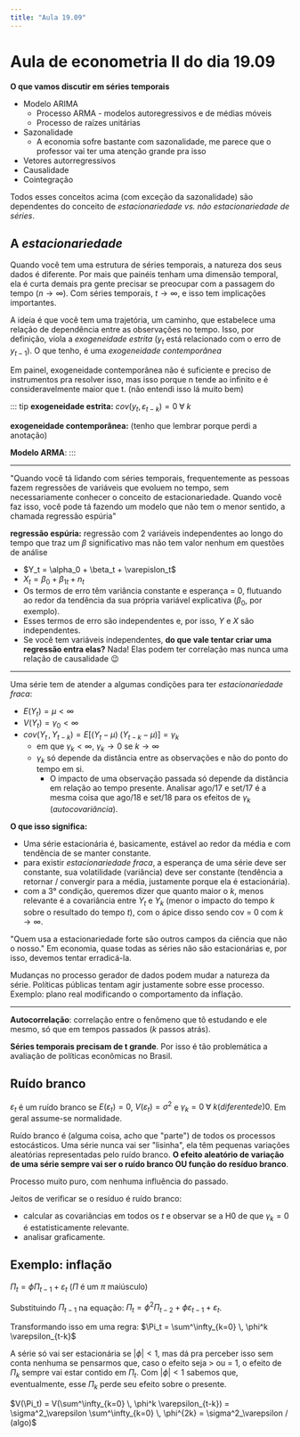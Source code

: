 ```yaml
---
title: "Aula 19.09"
---
```


# Aula de econometria II do dia 19.09

**O que vamos discutir em séries temporais**

- Modelo ARIMA
  - Processo ARMA - modelos autoregressivos e de médias móveis
  - Processo de raízes unitárias
- Sazonalidade
  - A economia sofre bastante com sazonalidade, me parece que o professor vai ter uma atenção grande pra isso
- Vetores autorregressivos
- Causalidade
- Cointegração

Todos esses conceitos acima (com exceção da sazonalidade) são dependentes do conceito de _estacionariedade vs. não estacionariedade de séries_.

## A _estacionariedade_

Quando você tem uma estrutura de séries temporais, a natureza dos seus dados é diferente. Por mais que painéis tenham uma dimensão temporal, ela é curta demais pra gente precisar se preocupar com a passagem do tempo ($n \rightarrow \infty$). Com séries temporais, $t \rightarrow \infty$, e isso tem implicações importantes.

A ideia é que você tem uma trajetória, um caminho, que estabelece uma relação de dependência entre as observações no tempo. Isso, por definição, viola a _exogeneidade estrita_ ($y_t$ está relacionado com o erro de $y_{t-1}$). O que tenho, é uma _exogeneidade contemporânea_

Em painel, exogeneidade contemporânea não é suficiente e preciso de instrumentos pra resolver isso, mas isso porque n tende ao infinito e é consideravelmente maior que t. (não entendi isso lá muito bem)

::: tip
**exogeneidade estrita:** $cov(y_t,\varepsilon_{t-k}) = 0 \; \forall \; k$

**exogeneidade contemporânea:** (tenho que lembrar porque perdi a anotação)

**Modelo ARMA**:
:::

------------

"Quando você tá lidando com séries temporais, frequentemente as pessoas fazem regressões de variáveis que evoluem no tempo, sem necessariamente conhecer o conceito de estacionariedade. Quando você faz isso, você pode tá fazendo um modelo que não tem o menor sentido, a chamada regressão espúria"

**regressão espúria:** regressão com 2 variáveis independentes ao longo do tempo que traz um $\beta$ significativo mas não tem valor nenhum em questões de análise
  - $Y_t = \alpha_0 + \beta_t + \varepislon_t$
  - $X_t = \beta_0 + \beta_{1t} + n_t$
  - Os termos de erro têm variância constante e esperança = 0, flutuando ao redor da tendência da sua própria variável explicativa ($\beta_0$, por exemplo).
  - Esses termos de erro são independentes e, por isso, $Y$ e $X$ são independentes.
  - Se você tem variáveis independentes, **do que vale tentar criar uma regressão entra elas?** Nada! Elas podem ter correlação mas nunca uma relação de causalidade :wink:

------------

Uma série tem de atender a algumas condições para ter _estacionariedade fraca_:

- $E(Y_t) = \mu < \infty$
- $V(Y_t) = \gamma_0 < \infty$
- $cov(Y_t \, , \, Y_{t-k}) = E[(Y_t - \mu) \; (Y_{t-k} - \mu)] = \gamma_k$
  - em que $\gamma_k < \infty$, $\gamma_k \rightarrow 0$ se $k \rightarrow \infty$
  - $\gamma_k$ só depende da distância entre as observações e não do ponto do tempo em si.
    - O impacto de uma observação passada só depende da distância em relação ao tempo presente. Analisar ago/17 e set/17 é a mesma coisa que ago/18 e set/18 para os efeitos de $\gamma_k$ (_autocovariância_).

**O que isso significa:**
  - Uma série estacionária é, basicamente, estável ao redor da média e com tendência de se manter constante.
  - para existir _estacionariedade fraca_, a esperança de uma série deve ser constante, sua volatilidade (variância) deve ser constante (tendência a retornar / convergir para a média, justamente porque ela é estacionária).
  - com a 3° condição, queremos dizer que quanto maior o $k$, menos relevante é a covariância entre $Y_t$ e $Y_k$ (menor o impacto do tempo $k$ sobre o resultado do tempo $t$), com o ápice disso sendo cov = 0 com $k \rightarrow \infty$.


"Quem usa a estacionariedade forte são outros campos da ciência que não o nosso." Em economia, quase todas as séries não são estacionárias e, por isso, devemos tentar erradicá-la.

Mudanças no processo gerador de dados podem mudar a natureza da série. Políticas públicas tentam agir justamente sobre esse processo. Exemplo: plano real modificando o comportamento da inflação.

------------

**Autocorrelação**: correlação entre o fenômeno que tô estudando e ele mesmo, só que em tempos passados ($k$ passos atrás).

**Séries temporais precisam de t grande**. Por isso é tão problemática a avaliação de políticas econômicas no Brasil.

## Ruído branco

$\varepsilon_t$ é um ruído branco se $E(\varepsilon_t) = 0$, $V(\varepsilon_t) = \sigma^2$ e $\gamma_k = 0 \; \forall \; k (diferente de) 0$. Em geral assume-se normalidade.

Ruído branco é (alguma coisa, acho que "parte") de todos os processos estocásticos. Uma série nunca vai ser "lisinha", ela têm pequenas variações aleatórias representadas pelo ruído branco. **O efeito aleatório de variação de uma série sempre vai ser o ruído branco OU função do resíduo branco**.

Processo muito puro, com nenhuma influência do passado.

Jeitos de verificar se o resíduo é ruído branco:
- calcular as covariâncias em todos os _t_ e observar se a H0 de que $\gamma_k = 0$ é estatisticamente relevante.
- analisar graficamente.

## Exemplo: inflação

$\Pi_t = \phi\Pi_{t-1} + \varepsilon_t$ ($\Pi$ é um $\pi$ maiúsculo)

Substituindo $\Pi_{t-1}$ na equação: $\Pi_t = \phi^2\Pi_{t-2} + \phi\varepsilon_{t-1} + \varepsilon_t$.

Transformando isso em uma regra: $\Pi_t = \sum^\infty_{k=0} \, \phi^k \varepsilon_{t-k}$

A série só vai ser estacionária se $|\phi| < 1$, mas dá pra perceber isso sem conta nenhuma se pensarmos que, caso o efeito seja > ou = 1, o efeito de $\Pi_k$ sempre vai estar contido em $\Pi_t$. Com $|\phi| < 1$ sabemos que, eventualmente, esse $\Pi_k$ perde seu efeito sobre o presente.

$V(\Pi_t) = V(\sum^\infty_{k=0} \, \phi^k \varepsilon_{t-k}) = \sigma^2_\varepsilon \sum^\infty_{k=0} \, \phi^{2k} = \sigma^2_\varepsilon / (algo)$